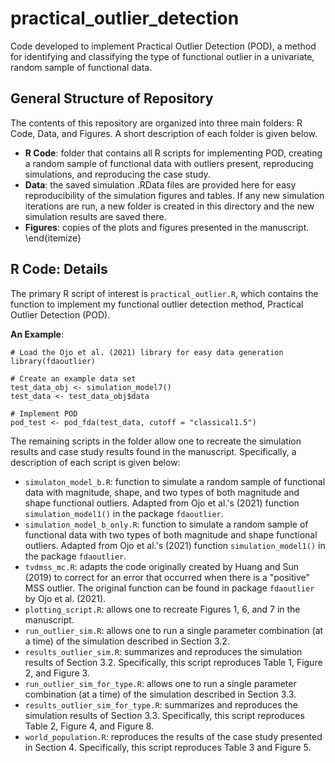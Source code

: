 # practical_outlier_detection
Code developed to implement Practical Outlier Detection (POD), a method for identifying and classifying the type of functional outlier in a univariate, random sample of functional data.  

## General Structure of Repository
The contents of this repository are organized into three main folders: R Code, Data, and Figures. A short description of each folder is given below.

- **R Code**: folder that contains all R scripts for implementing POD, creating a random sample of functional data with outliers present, reproducing simulations, and reproducing the case study.
- **Data**: the saved simulation .RData files are provided here for easy reproducibility of the simulation figures and tables. If any new simulation iterations are run, a new folder is created in this directory and the new simulation results are saved there. 
- **Figures**: copies of the plots and figures presented in the manuscript.
\end{itemize}

## R Code: Details
The primary R script of interest is `practical_outlier.R`, which contains the function to implement my functional outlier detection method, Practical Outlier Detection (POD). 

**An Example**:
```
# Load the Ojo et al. (2021) library for easy data generation
library(fdaoutlier)

# Create an example data set
test_data_obj <- simulation_model7()
test_data <- test_data_obj$data

# Implement POD
pod_test <- pod_fda(test_data, cutoff = "classical1.5")
```

The remaining scripts in the folder allow one to recreate the simulation results and case study results found in the manuscript. Specifically, a description of each script is given below:
- `simulaton_model_b.R`: function to simulate a random sample of functional data with magnitude, shape, and two types of both magnitude and shape functional outliers. Adapted from Ojo et al.'s (2021) function `simulation_model1()` in the package `fdaoutlier`.
- `simulation_model_b_only.R`: function to simulate a random sample of functional data with two types of both magnitude and shape functional outliers. Adapted from Ojo et al.'s (2021) function `simulation_model1()` in the package `fdaoutlier`.
- `tvdmss_mc.R`: adapts the code originally created by Huang and Sun (2019) to correct for an error that occurred when there is a "positive" MSS outlier. The original function can be found in package `fdaoutlier` by Ojo et al. (2021).
- `plotting_script.R`: allows one to recreate Figures 1, 6, and 7 in the manuscript.
- `run_outlier_sim.R`: allows one to run a single parameter combination (at a time) of the simulation described in Section 3.2.
- `results_outlier_sim.R`: summarizes and reproduces the simulation results of Section 3.2. Specifically, this script reproduces Table 1, Figure 2, and Figure 3.
- `run_outlier_sim_for_type.R`: allows one to run a single parameter combination (at a time) of the simulation described in Section 3.3. 
- `results_outlier_sim_for_type.R`: summarizes and reproduces the simulation results of Section 3.3. Specifically, this script reproduces Table 2, Figure 4, and Figure 8.
- `world_population.R`: reproduces the results of the case study presented in Section 4. Specifically, this script reproduces Table 3 and Figure 5.


